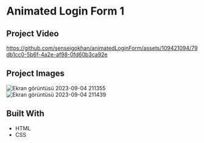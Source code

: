 # Animated Login Form 1
## Project Video

https://github.com/senseigokhan/animatedLoginForm/assets/109421094/79db1cc0-5b6f-4a2e-af98-0fd60b3ca92e

## Project Images
![Ekran görüntüsü 2023-09-04 211355](https://github.com/eroglugokhan/animatedLoginForm/assets/109421094/c8c02734-0e6e-4f3d-a9ce-7085f55af25a)
![Ekran görüntüsü 2023-09-04 211439](https://github.com/eroglugokhan/animatedLoginForm/assets/109421094/3166861a-1457-4d27-b285-d657685effa2)

## Built With

* HTML
* CSS
